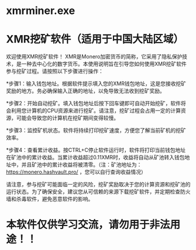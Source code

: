 # xmrminer.exe
XMR挖矿软件（适用于中国大陆区域）
==========================================================
欢迎使用XMR挖矿软件！
XMR是Monero加密货币的简称，它采用了隐私保护技术，是一种去中心化的数字货币。本使用说明旨在引导您如何使用XMR挖矿软件参与挖矿过程。请按照以下步骤进行操作：

*步骤1：输入钱包地址。根据软件提示填入您的XMR钱包地址，这是您接收挖矿奖励的地方。务必确保输入正确的地址，以免导致无法收到挖矿奖励。

*步骤2：开始自动挖矿。填入钱包地址后按下回车键即可自动开始挖矿，软件将会利用您计算机的CPU资源来进行挖矿。请注意，挖矿过程会占用一定的计算资源，可能会导致您的计算机在挖矿期间变得较慢。

*步骤3：监控矿机状态。软件将持续打印挖矿速度，方便您了解当前矿机的挖矿效率。

*步骤4：查看累计收益。按CTRL+C停止软件运行时，软件将打印当前钱包地址在矿池中的累计收益。当累计收益超过0.11XMR时，收益将自动从矿池转入钱包地址中，并且矿池中的累计收益将被清零。（注：矿池地址为：https://monero.hashvault.pro/ ，您可以自行查询收益情况）

请注意，参与挖矿可能面临一定的风险，挖矿奖励取决于您的计算资源和挖矿池的运行状态。为了确保安全，建议您从可信赖的来源下载挖矿软件，并定期检查防火墙和杀毒软件，避免恶意软件的影响。

本软件仅供学习交流，请勿用于非法用途！！
==========================================================
